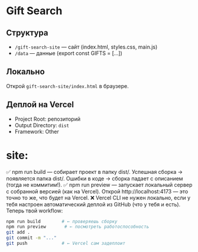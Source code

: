 # Gift Search

## Структура
- `/gift-search-site` — сайт (index.html, styles.css, main.js)
- `/data` — данные (export const GIFTS = [...])

## Локально
Открой `gift-search-site/index.html` в браузере.

## Деплой на Vercel
- Project Root: репозиторий
- Output Directory: `dist`
- Framework: Other

# site:

✅ npm run build — собирает проект в папку dist/.
    Успешная сборка → появляется папка dist/.
    Ошибки в коде → сборка падает с описанием (тогда не коммитим!).
✅ npm run preview — запускает локальный сервер с собранной версией (как на Vercel).
    Открой http://localhost:4173 — это точно то же, что будет на Vercel.
❌ Vercel CLI не нужен локально, если у тебя настроен автоматический деплой из GitHub (что у тебя и есть). 
Теперь твой workflow:
```bash
npm run build        # ← проверяешь сборку
npm run preview       # ← посмотреть работоспособность
git add .
git commit -m "..."
git push             # ← Vercel сам задеплоит
```
